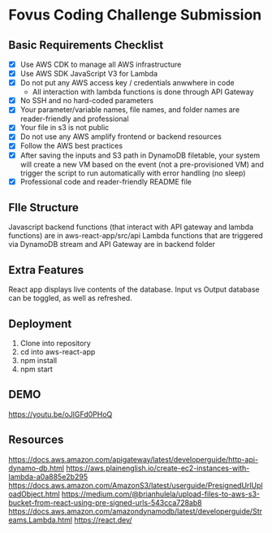 
# Fovus Coding Challenge Submission

## Basic Requirements Checklist

- [x] Use AWS CDK to manage all AWS infrastructure
- [x] Use AWS SDK JavaScript V3 for Lambda
- [x] Do not put any AWS access key / credentials anwwhere in code
    - All interaction with lambda functions is done through API Gateway
- [x] No SSH and no hard-coded parameters
- [x] Your parameter/variable names, file names, and folder names are reader-friendly and professional
- [x] Your file in s3 is not public
- [x] Do not use any AWS amplify frontend or backend resources
- [x] Follow the AWS best practices
- [x] After saving the inputs and S3 path in DynamoDB filetable, your system will create a new VM based on the event (not a pre-provisioned VM) and trigger the script to run automatically with error handling (no sleep)
- [x] Professional code and reader-friendly README file

## FIle Structure
Javascript backend functions (that interact with API gateway and lambda functions) are in aws-react-app/src/api
Lambda functions that are triggered via DynamoDB stream and API Gateway are in backend folder


## Extra Features

React app displays live contents of the database. Input vs Output database can be toggled, as well as refreshed.

## Deployment

1. Clone into repository
2. cd into aws-react-app
3. npm install
4. npm start

## DEMO
https://youtu.be/oJlGFd0PHoQ

## Resources
https://docs.aws.amazon.com/apigateway/latest/developerguide/http-api-dynamo-db.html
https://aws.plainenglish.io/create-ec2-instances-with-lambda-a0a885e2b295
https://docs.aws.amazon.com/AmazonS3/latest/userguide/PresignedUrlUploadObject.html
https://medium.com/@brianhulela/upload-files-to-aws-s3-bucket-from-react-using-pre-signed-urls-543cca728ab8
https://docs.aws.amazon.com/amazondynamodb/latest/developerguide/Streams.Lambda.html
https://react.dev/













   
